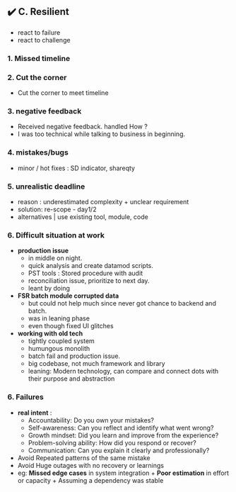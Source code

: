 ## ✔️ C. Resilient
- react to failure
- react to challenge

### 1. Missed timeline


### 2. Cut the corner
- Cut the corner to meet timeline

### 3. negative feedback
- Received negative feedback. handled How ?
- I was too technical while talking to business in beginning.

### 4. mistakes/bugs
- minor / hot fixes : SD indicator, shareqty

### 5. unrealistic deadline
- reason : underestimated complexity + unclear requirement
- solution: re-scope - day1/2
- alternatives | use existing tool, module, code

### 6. Difficult situation at work
- **production issue**  
    - in middle on night. 
    - quick analysis and create datamod scripts. 
    - PST tools : Stored procedure with audit
    - reconciliation issue, prioritize to next day.
    - leant by doing
- **FSR batch module corrupted data** 
    - but could not help much since never got chance to backend and batch. 
    - was in leaning phase
    - even though fixed UI glitches
- **working with old tech**
    - tightly coupled system
    - humungous monolith
    - batch fail and production issue.
    - big codebase, not much framework and library
    - leaning: Modern technology, can compare and connect dots with their purpose and abstraction

### 6. Failures
- **real intent** :
    - Accountability: Do you own your mistakes?
    - Self-awareness: Can you reflect and identify what went wrong?
    - Growth mindset: Did you learn and improve from the experience?
    - Problem-solving ability: How did you respond or recover?
    - Communication: Can you explain it clearly and professionally?
- Avoid Repeated patterns of the same mistake
- Avoid Huge outages with no recovery or learnings
- eg: **Missed edge cases** in system integration + **Poor estimation** in effort or capacity + Assuming a dependency was stable